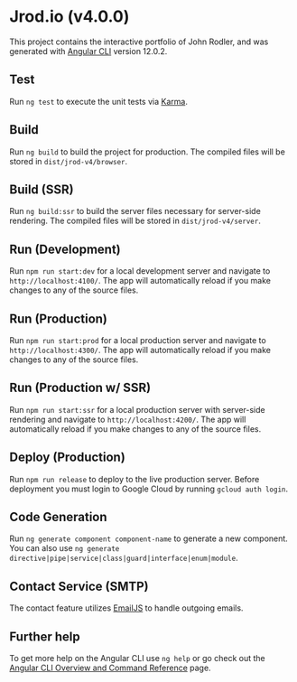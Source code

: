 # Jrod.io (v4.0.0)

This project contains the interactive portfolio of John Rodler, and was generated with [Angular CLI](https://github.com/angular/angular-cli) version 12.0.2.

## Test

Run `ng test` to execute the unit tests via [Karma](https://karma-runner.github.io).

## Build

Run `ng build` to build the project for production. The compiled files will be stored in `dist/jrod-v4/browser`.

## Build (SSR)

Run `ng build:ssr` to build the server files necessary for server-side rendering. The compiled files will be stored in `dist/jrod-v4/server`.

## Run (Development)

Run `npm run start:dev` for a local development server and navigate to `http://localhost:4100/`. The app will automatically reload if you make changes to any of the source files.

## Run (Production)

Run `npm run start:prod` for a local production server and navigate to `http://localhost:4300/`. The app will automatically reload if you make changes to any of the source files.

## Run (Production w/ SSR)

Run `npm run start:ssr` for a local production server with server-side rendering and navigate to `http://localhost:4200/`. The app will automatically reload if you make changes to any of the source files.

## Deploy (Production)

Run `npm run release` to deploy to the live production server. Before deployment you must login to Google Cloud by running `gcloud auth login`.

## Code Generation

Run `ng generate component component-name` to generate a new component. You can also use `ng generate directive|pipe|service|class|guard|interface|enum|module`.

## Contact Service (SMTP)

The contact feature utilizes [EmailJS](https://www.emailjs.com) to handle outgoing emails.

## Further help

To get more help on the Angular CLI use `ng help` or go check out the [Angular CLI Overview and Command Reference](https://angular.io/cli) page.
